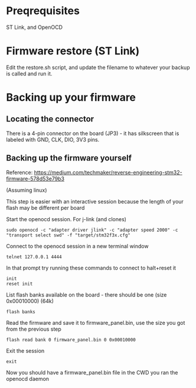 # Preqrequisites

ST Link, and OpenOCD

# Firmware restore (ST Link)

Edit the restore.sh script, and update the filename to whatever your backup is called and run it.

# Backing up your firmware

## Locating the connector

There is a 4-pin connector on the board (JP3) - it has silkscreen that is labeled with GND, CLK, DIO, 3V3 pins.

## Backing up the firmware yourself

Reference: https://medium.com/techmaker/reverse-engineering-stm32-firmware-578d53e79b3

(Assuming linux)

This step is easier with an interactive session because the length of your flash may be different per board

Start the openocd session. For j-link (and clones) 

    sudo openocd -c "adapter driver jlink" -c "adapter speed 2000" -c "transport select swd" -f "target/stm32f3x.cfg" 

Connect to the openocd session in a new terminal window

    telnet 127.0.0.1 4444

In that prompt try running these commands to connect to halt+reset it

    init 
    reset init

List flash banks available on the board - there should be one (size 0x00010000) (64k)

    flash banks 

Read the firmware and save it to firmware_panel.bin, use the size you got from the previous step 

    flash read bank 0 firmware_panel.bin 0 0x00010000

Exit the session

    exit

Now you should have a firmware_panel.bin file in the CWD you ran the openocd daemon

